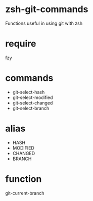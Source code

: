 # zsh-git-commands
 Functions useful in using git with zsh

# require
 fzy

# commands
* git-select-hash
* git-select-modified
* git-select-changed
* git-select-branch

# alias
* HASH
* MODIFIED
* CHANGED
* BRANCH

# function
git-current-branch
